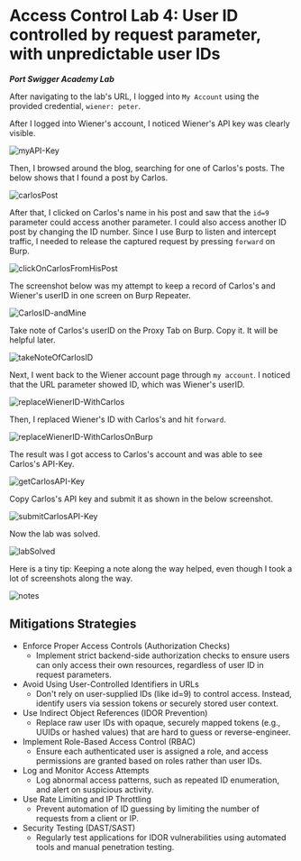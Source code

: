 # Access Control Lab 4: User ID controlled by request parameter, with unpredictable user IDs

***Port Swigger Academy Lab***

After navigating to the lab's URL, I logged into `My Account` using the provided credential, `wiener: peter`.

After I logged into Wiener's account, I noticed Wiener's API key was clearly visible.

![myAPI-Key](Images/AccessControlLab4_1_myAPI-Key.png)

Then, I browsed around the blog, searching for one of Carlos's posts. The below shows that I found a post by Carlos.

![carlosPost](Images/AccessControlLab4_2_carlosPost.png)

After that, I clicked on Carlos's name in his post and saw that the `id=9` parameter could access another parameter. I could also access another ID post by changing the ID number. Since I use Burp to listen and intercept traffic, I needed to release the captured request by pressing `forward` on Burp.

![clickOnCarlosFromHisPost](Images/AccessControlLab4_3_clickOnCarlosFromHisPost.png)

The screenshot below was my attempt to keep a record of Carlos's and Wiener's userID in one screen on Burp Repeater.

![CarlosID-andMine](Images/AccessControlLab4_4_CarlosID-andMine.png)

Take note of Carlos's userID on the Proxy Tab on Burp. Copy it. It will be helpful later.

![takeNoteOfCarlosID](Images/AccessControlLab4_5_takeNoteOfCarlosID.png)

Next, I went back to the Wiener account page through `my account`. I noticed that the URL parameter showed ID, which was Wiener's userID.

![replaceWienerID-WithCarlos](Images/AccessControlLab4_8_replaceWienerID-WithCarlos.png)

Then, I replaced Wiener's ID with Carlos's and hit `forward`.

![replaceWienerID-WithCarlosOnBurp](Images/AccessControlLab4_9_replaceWienerID-WithCarlosOnBurp.png)

The result was I got access to Carlos's account and was able to see Carlos's API-Key.

![getCarlosAPI-Key](Images/AccessControlLab4_10_getCarlosAPI-Key.png)

Copy Carlos's API key and submit it as shown in the below screenshot.

![submitCarlosAPI-Key](Images/AccessControlLab4_11_submitCarlosAPI-Key.png)

Now the lab was solved.

![labSolved](Images/AccessControlLab4_12_labSolved.png)

Here is a tiny tip: Keeping a note along the way helped, even though I took a lot of screenshots along the way.

![notes](Images/AccessControlLab4_13_notes.png)

## Mitigations Strategies

+ Enforce Proper Access Controls (Authorization Checks)
  + Implement strict backend-side authorization checks to ensure users can only access their own resources, regardless of user ID in request parameters.
+ Avoid Using User-Controlled Identifiers in URLs
  + Don't rely on user-supplied IDs (like id=9) to control access. Instead, identify users via session tokens or securely stored user context.
+ Use Indirect Object References (IDOR Prevention)
  + Replace raw user IDs with opaque, securely mapped tokens (e.g., UUIDs or hashed values) that are hard to guess or reverse-engineer.
+ Implement Role-Based Access Control (RBAC)
  + Ensure each authenticated user is assigned a role, and access permissions are granted based on roles rather than user IDs.
+ Log and Monitor Access Attempts
  + Log abnormal access patterns, such as repeated ID enumeration, and alert on suspicious activity.
+ Use Rate Limiting and IP Throttling
  + Prevent automation of ID guessing by limiting the number of requests from a client or IP.
+ Security Testing (DAST/SAST)
  + Regularly test applications for IDOR vulnerabilities using automated tools and manual penetration testing.
  